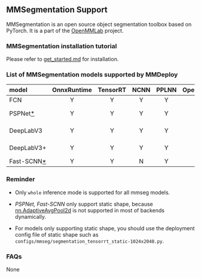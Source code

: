 ## MMSegmentation Support

MMSegmentation is an open source object segmentation toolbox based on PyTorch. It is a part of the [OpenMMLab](https://openmmlab.com/) project.

### MMSegmentation installation tutorial

Please refer to [get_started.md](https://github.com/open-mmlab/mmsegmentation/blob/master/docs/en/get_started.md#installation) for installation.

### List of MMSegmentation models supported by MMDeploy

| model                       | OnnxRuntime | TensorRT | NCNN | PPLNN | OpenVino | model config file(example)                                                         |
|:----------------------------|:-----------:|:--------:|:----:|:-----:|:--------:|:-----------------------------------------------------------------------------------|
| FCN                         |      Y      |    Y     |  Y   |   Y   |    Y     | ${MMSEG_DIR}/configs/fcn/fcn_r50-d8_512x1024_40k_cityscapes.py                     |
| PSPNet[*](#static_shape)    |      Y      |    Y     |  Y   |   Y   |    Y     | ${MMSEG_DIR}/configs/pspnet/pspnet_r50-d8_512x1024_40k_cityscapes.py               |
| DeepLabV3                   |      Y      |    Y     |  Y   |   Y   |    Y     | ${MMSEG_DIR}/configs/deeplabv3/deeplabv3_r50-d8_512x1024_40k_cityscapes.py         |
| DeepLabV3+                  |      Y      |    Y     |  Y   |   Y   |    Y     | ${MMSEG_DIR}/configs/deeplabv3plus/deeplabv3plus_r50-d8_512x1024_40k_cityscapes.py |
| Fast-SCNN[*](#static_shape) |      Y      |    Y     |  N   |   Y   |    Y     | ${MMSEG_DIR}/configs/fastscnn/fast_scnn_lr0.12_8x4_160k_cityscapes.py              |

### Reminder

- Only `whole` inference mode is supported for all mmseg models.

- <i id="static_shape">PSPNet, Fast-SCNN</i> only support static shape, because [nn.AdaptiveAvgPool2d](https://github.com/open-mmlab/mmsegmentation/blob/97f9670c5a4a2a3b4cfb411bcc26db16b23745f7/mmseg/models/decode_heads/psp_head.py#L38) is not supported in most of backends dynamically.

- For models only supporting static shape, you should use the deployment config file of static shape such as `configs/mmseg/segmentation_tensorrt_static-1024x2048.py`.

### FAQs

None
